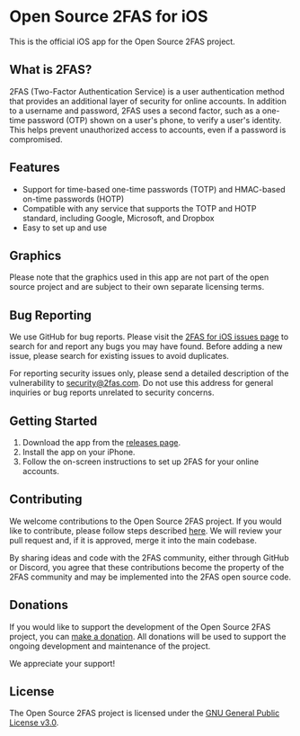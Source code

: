 # Open Source 2FAS for iOS

This is the official iOS app for the Open Source 2FAS project.

## What is 2FAS?

2FAS (Two-Factor Authentication Service) is a user authentication method that provides an additional layer of security for online accounts. In addition to a username and password, 2FAS uses a second factor, such as a one-time password (OTP) shown on a user's phone, to verify a user's identity. This helps prevent unauthorized access to accounts, even if a password is compromised.

## Features

- Support for time-based one-time passwords (TOTP) and HMAC-based on-time passwords (HOTP)
- Compatible with any service that supports the TOTP and HOTP standard, including Google, Microsoft, and Dropbox
- Easy to set up and use

## Graphics

Please note that the graphics used in this app are not part of the open source project and are subject to their own separate licensing terms.

## Bug Reporting

We use GitHub for bug reports. Please visit the [2FAS for iOS issues page](https://github.com/twofas/2fas-ios/issues) to search for and report any bugs you may have found. Before adding a new issue, please search for existing issues to avoid duplicates.

For reporting security issues only, please send a detailed description of the vulnerability to security@2fas.com. Do not use this address for general inquiries or bug reports unrelated to security concerns.

## Getting Started

1. Download the app from the [releases page](https://2fas.com).
2. Install the app on your iPhone.
3. Follow the on-screen instructions to set up 2FAS for your online accounts.

## Contributing

We welcome contributions to the Open Source 2FAS project. If you would like to contribute, please follow steps described [here](CONTRIBUTING.md). We will review your pull request and, if it is approved, merge it into the main codebase.

By sharing ideas and code with the 2FAS community, either through GitHub or Discord, you agree that these contributions become the property of the 2FAS community and may be implemented into the 2FAS open source code.

## Donations

If you would like to support the development of the Open Source 2FAS project, you can [make a donation](https://2fas.com/donate). All donations will be used to support the ongoing development and maintenance of the project.

We appreciate your support!

## License

The Open Source 2FAS project is licensed under the [GNU General Public License v3.0](https://www.gnu.org/licenses/gpl-3.0.en.html).
